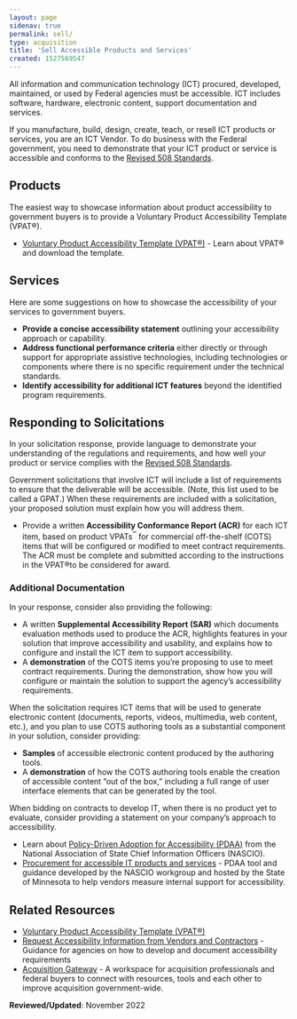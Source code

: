 ```yaml
---
layout: page
sidenav: true
permalink: sell/
type: acquisition
title: 'Sell Accessible Products and Services'
created: 1527569547
---
```


All information and communication technology (ICT) procured, developed, maintained, or used by Federal agencies must be accessible. ICT includes software, hardware, electronic content, support documentation and services.

If you manufacture, build, design, create, teach, or resell ICT products or services, you are an ICT Vendor. To do business with the Federal government, you need to demonstrate that your ICT product or service is accessible and conforms to the [Revised 508 Standards][1].

## Products

The easiest way to showcase information about product accessibility to government buyers is to provide a Voluntary Product Accessibility Template (VPAT&reg;).

  * [Voluntary Product Accessibility Template (VPAT&reg;)][2] - Learn about VPAT&reg; and download the template.

## Services

Here are some suggestions on how to showcase the accessibility of your services to government buyers.

  * **Provide a concise accessibility statement** outlining your accessibility approach or capability.
  * **Address functional performance criteria** either directly or through support for appropriate assistive technologies, including technologies or components where there is no specific requirement under the technical standards.
  * **Identify accessibility for additional ICT features** beyond the identified program requirements.

## Responding to Solicitations

In your solicitation response, provide language to demonstrate your understanding of the regulations and requirements, and how well your product or service complies with the [Revised 508 Standards][1].

Government solicitations that involve ICT will include a list of requirements to ensure that the deliverable will be accessible. (Note, this list used to be called a GPAT.) When these requirements are included with a solicitation, your proposed solution must explain how you will address them.

  * Provide a written **Accessibility Conformance Report (ACR)** for each ICT item, based on product VPATs<sup>&trade;</sup> for commercial off-the-shelf (COTS) items that will be configured or modified to meet contract requirements. The ACR must be complete and submitted according to the instructions in the VPAT&reg;to be considered for award.

### Additional Documentation

In your response, consider also providing the following:

  * A written **Supplemental Accessibility Report (SAR)** which documents evaluation methods used to produce the ACR, highlights features in your solution that improve accessibility and usability, and explains how to configure and install the ICT item to support accessibility.
  * A **demonstration** of the COTS items you&rsquo;re proposing to use to meet contract requirements. During the demonstration, show how you will configure or maintain the solution to support the agency&rsquo;s accessibility requirements.

When the solicitation requires ICT items that will be used to generate electronic content (documents, reports, videos, multimedia, web content, etc.), and you plan to use COTS authoring tools as a substantial component in your solution, consider providing:

  * **Samples** of accessible electronic content produced by the authoring tools.
  * A **demonstration** of how the COTS authoring tools enable the creation of accessible content &rdquo;out of the box,&rdquo; including a full range of user interface elements that can be generated by the tool.

When bidding on contracts to develop IT, when there is no product yet to evaluate, consider providing a statement on your company&rsquo;s approach to accessibility.

  * Learn about [Policy-Driven Adoption for Accessibility (PDAA)][3] from the National Association of State Chief Information Officers (NASCIO).
  * [Procurement for accessible IT products and services][4] - PDAA tool and guidance developed by the NASCIO workgroup and hosted by the State of Minnesota to help vendors measure internal support for accessibility.

## Related Resources
  * [Voluntary Product Accessibility Template (VPAT&reg;)][2]
  * [Request Accessibility Information from Vendors and Contractors][5] - Guidance for agencies on how to develop and document accessibility requirements
  * [Acquisition Gateway][6] - A workspace for acquisition professionals and federal buyers to connect with resources, tools and each other to improve acquisition government-wide.

**Reviewed/Updated**: November 2022


 [1]: https://www.access-board.gov/guidelines-and-standards/communications-and-it/about-the-ict-refresh/final-rule
 [2]: {{site.baseurl}}/sell/vpat
 [3]: https://www.nascio.org/resource-center/resources/accessibility-in-it-procurement-part-1/
 [4]: https://mn.gov/mnit/about-mnit/accessibility/
 [5]: {{site.baseurl}}/buy/request-accessibility-information
 [6]: https://www.gsa.gov/tools/supply-procurement-etools/acquisition-gateway
